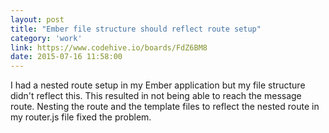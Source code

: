 ```yaml
---
layout: post
title: "Ember file structure should reflect route setup"
category: 'work'
link: https://www.codehive.io/boards/FdZ6BM8
date: 2015-07-16 11:58:00
---
```


I had a nested route setup in my Ember application but my file structure didn't reflect this. This resulted in not being able to reach the message route. Nesting the route and the template files to reflect the nested route in my router.js file fixed the problem.